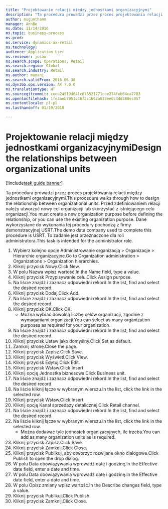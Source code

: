 ```yaml
--- 
title: "Projektowanie relacji między jednostkami organizacyjnymi"
description: "Ta procedura prowadzi przez proces projektowania relacji między jednostkami organizacyjnymi."
author: mugunthanm
manager: AnnBe
ms.date: 11/14/2016
ms.topic: business-process
ms.prod: 
ms.service: dynamics-ax-retail
ms.technology: 
audience: Application User
ms.reviewer: josaw
ms.search.scope: Operations, Retail
ms.search.region: Global
ms.search.industry: Retail
ms.author: mumani
ms.search.validFrom: 2016-06-30
ms.dyn365.ops.version: AX 7.0.0
ms.translationtype: HT
ms.sourcegitcommit: ceea24519d641c676521771cee274feb64ca7783
ms.openlocfilehash: 1fe3aeb7051c46f2c1b92a038ee0c4dd388ec057
ms.contentlocale: pl-pl
ms.lasthandoff: 01/19/2018

---
```

# <a name="design-the-relationships-between-organizational-units"></a><span data-ttu-id="69700-103">Projektowanie relacji między jednostkami organizacyjnymi</span><span class="sxs-lookup"><span data-stu-id="69700-103">Design the relationships between organizational units</span></span>

[!include[task guide banner](../includes/task-guide-banner.md)]

<span data-ttu-id="69700-104">Ta procedura prowadzi przez proces projektowania relacji między jednostkami organizacyjnymi.</span><span class="sxs-lookup"><span data-stu-id="69700-104">This procedure walks through how to design the relationship between organizational units.</span></span> <span data-ttu-id="69700-105">Przed zdefiniowaniem relacji należy utworzyć nowy cel organizacji lub skorzystać z istniejącego celu organizacji.</span><span class="sxs-lookup"><span data-stu-id="69700-105">You must create a new organization purpose before defining the relationship, or you can use the existing organization purpose.</span></span> <span data-ttu-id="69700-106">Dane wykorzystane do wykonania tej procedury pochodzą z firmy demonstracyjnej USRT.</span><span class="sxs-lookup"><span data-stu-id="69700-106">The demo data company used to complete this procedure is USRT.</span></span> <span data-ttu-id="69700-107">To zadanie jest przeznaczone dla roli administratora.</span><span class="sxs-lookup"><span data-stu-id="69700-107">This task is intended for the administrator role.</span></span>

1. <span data-ttu-id="69700-108">Wybierz kolejno opcje Administrowanie organizacją > Organizacje > Hierarchie organizacyjne.</span><span class="sxs-lookup"><span data-stu-id="69700-108">Go to Organization administration > Organizations > Organization hierarchies.</span></span>
2. <span data-ttu-id="69700-109">Kliknij przycisk Nowy.</span><span class="sxs-lookup"><span data-stu-id="69700-109">Click New.</span></span>
3. <span data-ttu-id="69700-110">W polu Nazwa wpisz wartość.</span><span class="sxs-lookup"><span data-stu-id="69700-110">In the Name field, type a value.</span></span>
4. <span data-ttu-id="69700-111">Kliknij przycisk Przypisywanie celu.</span><span class="sxs-lookup"><span data-stu-id="69700-111">Click Assign purpose.</span></span>
5. <span data-ttu-id="69700-112">Na liście znajdź i zaznacz odpowiedni rekord.</span><span class="sxs-lookup"><span data-stu-id="69700-112">In the list, find and select the desired record.</span></span>
6. <span data-ttu-id="69700-113">Kliknij przycisk Dodaj.</span><span class="sxs-lookup"><span data-stu-id="69700-113">Click Add.</span></span>
7. <span data-ttu-id="69700-114">Na liście znajdź i zaznacz odpowiedni rekord.</span><span class="sxs-lookup"><span data-stu-id="69700-114">In the list, find and select the desired record.</span></span>
8. <span data-ttu-id="69700-115">Kliknij przycisk OK.</span><span class="sxs-lookup"><span data-stu-id="69700-115">Click OK.</span></span>
    * <span data-ttu-id="69700-116">Można wybrać dowolną liczbę celów organizacji, zgodnie z wymaganiami organizacji.</span><span class="sxs-lookup"><span data-stu-id="69700-116">You can select as many organization purposes as required for your organization.</span></span>  
9. <span data-ttu-id="69700-117">Na liście znajdź i zaznacz odpowiedni rekord.</span><span class="sxs-lookup"><span data-stu-id="69700-117">In the list, find and select the desired record.</span></span>
10. <span data-ttu-id="69700-118">Kliknij przycisk Ustaw jako domyślny.</span><span class="sxs-lookup"><span data-stu-id="69700-118">Click Set as default.</span></span>
11. <span data-ttu-id="69700-119">Zamknij stronę.</span><span class="sxs-lookup"><span data-stu-id="69700-119">Close the page.</span></span>
12. <span data-ttu-id="69700-120">Kliknij przycisk Zapisz.</span><span class="sxs-lookup"><span data-stu-id="69700-120">Click Save.</span></span>
13. <span data-ttu-id="69700-121">Kliknij przycisk Wyświetl.</span><span class="sxs-lookup"><span data-stu-id="69700-121">Click View.</span></span>
14. <span data-ttu-id="69700-122">Kliknij przycisk Edytuj.</span><span class="sxs-lookup"><span data-stu-id="69700-122">Click Edit.</span></span>
15. <span data-ttu-id="69700-123">Kliknij przycisk Wstaw.</span><span class="sxs-lookup"><span data-stu-id="69700-123">Click Insert.</span></span>
16. <span data-ttu-id="69700-124">Kliknij opcję Jednostka biznesowa.</span><span class="sxs-lookup"><span data-stu-id="69700-124">Click Business unit.</span></span>
17. <span data-ttu-id="69700-125">Na liście znajdź i zaznacz odpowiedni rekord.</span><span class="sxs-lookup"><span data-stu-id="69700-125">In the list, find and select the desired record.</span></span>
18. <span data-ttu-id="69700-126">Na liście kliknij łącze w wybranym wierszu.</span><span class="sxs-lookup"><span data-stu-id="69700-126">In the list, click the link in the selected row.</span></span>
19. <span data-ttu-id="69700-127">Kliknij przycisk Wstaw.</span><span class="sxs-lookup"><span data-stu-id="69700-127">Click Insert.</span></span>
20. <span data-ttu-id="69700-128">Kliknij opcję Kanał sprzedaży detalicznej.</span><span class="sxs-lookup"><span data-stu-id="69700-128">Click Retail channel.</span></span>
21. <span data-ttu-id="69700-129">Na liście znajdź i zaznacz odpowiedni rekord.</span><span class="sxs-lookup"><span data-stu-id="69700-129">In the list, find and select the desired record.</span></span>
22. <span data-ttu-id="69700-130">Na liście kliknij łącze w wybranym wierszu.</span><span class="sxs-lookup"><span data-stu-id="69700-130">In the list, click the link in the selected row.</span></span>
    * <span data-ttu-id="69700-131">Można dodawać tyle jednostek organizacyjnych, ile trzeba.</span><span class="sxs-lookup"><span data-stu-id="69700-131">You can add as many organization units as is required.</span></span>  
23. <span data-ttu-id="69700-132">Kliknij przycisk Zapisz.</span><span class="sxs-lookup"><span data-stu-id="69700-132">Click Save.</span></span>
24. <span data-ttu-id="69700-133">Kliknij przycisk Zamknij.</span><span class="sxs-lookup"><span data-stu-id="69700-133">Click Close.</span></span>
25. <span data-ttu-id="69700-134">Kliknij przycisk Publikuj, aby otworzyć rozwijane okno dialogowe.</span><span class="sxs-lookup"><span data-stu-id="69700-134">Click Publish to open the drop dialog.</span></span>
26. <span data-ttu-id="69700-135">W polu Data obowiązywania wprowadź datę i godzinę.</span><span class="sxs-lookup"><span data-stu-id="69700-135">In the Effective date field, enter a date and time.</span></span>
27. <span data-ttu-id="69700-136">W polu Data obowiązywania wprowadź datę i godzinę.</span><span class="sxs-lookup"><span data-stu-id="69700-136">In the Effective date field, enter a date and time.</span></span>
28. <span data-ttu-id="69700-137">W polu Opisz zmiany wpisz wartość.</span><span class="sxs-lookup"><span data-stu-id="69700-137">In the Describe changes field, type a value.</span></span>
29. <span data-ttu-id="69700-138">Kliknij przycisk Publikuj.</span><span class="sxs-lookup"><span data-stu-id="69700-138">Click Publish.</span></span>
30. <span data-ttu-id="69700-139">Kliknij przycisk Zamknij.</span><span class="sxs-lookup"><span data-stu-id="69700-139">Click Close.</span></span>


